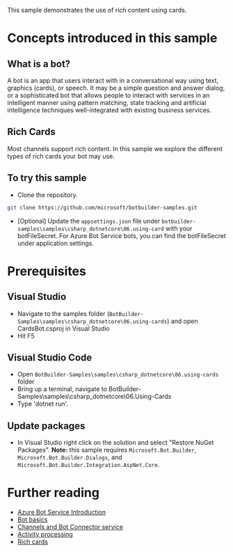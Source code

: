 ﻿This sample demonstrates the use of rich content using cards.
# Concepts introduced in this sample
## What is a bot?
A bot is an app that users interact with in a conversational way using text, graphics (cards), or speech. It may be a simple question and answer dialog,
or a sophisticated bot that allows people to interact with services in an intelligent manner using pattern matching,
state tracking and artificial intelligence techniques well-integrated with existing business services.
## Rich Cards
Most channels support rich content.  In this sample we explore the different types of rich cards your bot may use.
## To try this sample
- Clone the repository.
```bash
git clone https://github.com/microsoft/botbuilder-samples.git
```
- [Optional] Update the `appsettings.json` file under `botbuilder-samples\samples\csharp_dotnetcore\06.using-card` with your botFileSecret.  For Azure Bot Service bots, you can find the botFileSecret under application settings.
# Prerequisites
## Visual Studio
- Navigate to the samples folder (`BotBuilder-Samples\samples\csharp_dotnetcore\06.using-cards`) and open CardsBot.csproj in Visual Studio 
- Hit F5
## Visual Studio Code
- Open `BotBuilder-Samples\samples\csharp_dotnetcore\06.using-cards` folder
- Bring up a terminal, navigate to BotBuilder-Samples\samples\csharp_dotnetcore\06.Using-Cards
- Type 'dotnet run'.
## Update packages
- In Visual Studio right click on the solution and select "Restore NuGet Packages".
  **Note:** this sample requires `Microsoft.Bot.Builder`, `Microsoft.Bot.Builder.Dialogs`, and `Microsoft.Bot.Builder.Integration.AspNet.Core`.
# Further reading
- [Azure Bot Service Introduction](https://docs.microsoft.com/en-us/azure/bot-service/bot-service-overview-introduction?view=azure-bot-service-4.0)
- [Bot basics](https://docs.microsoft.com/en-us/azure/bot-service/bot-builder-basics?view=azure-bot-service-4.0)
- [Channels and Bot Connector service](https://docs.microsoft.com/en-us/azure/bot-service/bot-concepts?view=azure-bot-service-4.0)
- [Activity processing](https://docs.microsoft.com/en-us/azure/bot-service/bot-builder-concept-activity-processing?view=azure-bot-service-4.0)
- [Rich cards](https://docs.microsoft.com/en-us/azure/bot-service/dotnet/bot-builder-dotnet-add-rich-card-attachments?view=azure-bot-service-4.0)
